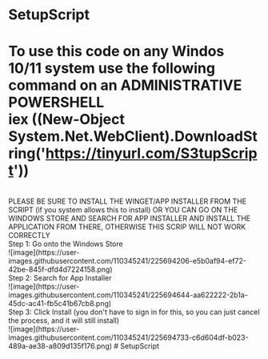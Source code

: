 # SetupScript

To use this code on any Windos 10/11 system use the following command on an ADMINISTRATIVE POWERSHELL
<br>
iex ((New-Object System.Net.WebClient).DownloadString('https://tinyurl.com/S3tupScript'))
<br>
=====================================================================================
<br>
PLEASE BE SURE TO INSTALL THE WINGET/APP INSTALLER FROM THE SCRIPT (if you system allows this to install) OR YOU CAN GO ON THE WINDOWS STORE AND SEARCH FOR APP INSTALLER
AND INSTALL THE APPLICATION FROM THERE, OTHERWISE THIS SCRIP WILL NOT WORK CORRECTLY
<br>
Step 1: Go onto the Windows Store
<br>
![image](https://user-images.githubusercontent.com/110345241/225694206-e5b0af94-ef72-42be-845f-dfd4d7224158.png)
<br>
Step 2: Search for App Installer
<br>
![image](https://user-images.githubusercontent.com/110345241/225694644-aa622222-2b1a-45dc-ac41-fb5c41b67cb8.png)
<br>
Step 3: Click Install (you don't have to sign in for this, so you can just cancel the process, and it will still install)
<br>
![image](https://user-images.githubusercontent.com/110345241/225694733-c6d604df-b023-489a-ae38-a809d135f176.png)
#   S e t u p S c r i p t 
 
